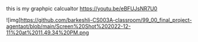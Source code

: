
this is my graphpic calcualtor <https://youtu.be/eBFUJsNR7U0>

![img]<https://github.com/barkeshli-CS003A-classroom/99_00_final_project-agentaot/blob/main/Screen%20Shot%202022-12-11%20at%2011.49.34%20PM.png>
